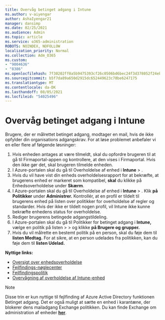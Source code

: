 ```yaml
---
title: Overvåg betinget adgang i Intune
ms.author: v-aiyengar
author: AshaIyengar21
manager: dansimp
ms.date: 02/25/2021
ms.audience: Admin
ms.topic: article
ms.service: o365-administration
ROBOTS: NOINDEX, NOFOLLOW
localization_priority: Normal
ms.collection: Adm_O365
ms.custom:
- "9004636"
- "8386"
ms.openlocfilehash: 7f30202ff0a5b9475393cf26c0506bd6bec24f3d378052f24ebf7f327cf84689
ms.sourcegitcommit: b5f7da89a650d2915dc652449623c78be6247175
ms.translationtype: MT
ms.contentlocale: da-DK
ms.lasthandoff: 08/05/2021
ms.locfileid: "54025496"
---
```

# <a name="monitor-intune-conditional-access"></a>Overvåg betinget adgang i Intune

Brugere, der er målrettet betinget adgang, modtager en mail, hvis de ikke opfylder din organisations adgangskrav. For at løse problemet anbefaler vi en eller flere af følgende løsninger:

1. Hvis enheden antages at være tilmeldt, skal du opfordre brugeren til at gå til Firmaportal-appen og kontrollere, at den vises i Firmaportal. Hvis den ikke gør det, skal brugeren tilmelde enheden.
1. I Azure-portalen skal du gå til Overholdelse af enhed i **Intune**  >  . 
1. Hvis du vil have vist din enheds overholdelsesrapport for at bekræfte, at brugerens enhed er markeret som kompatibel, **skal** du klikke på Enhedsoverholdelse under **Skærm**.
1. I Azure-portalen skal du gå til Overholdelse af enhed i **Intune**  >  . Klik **på Politikker** under **Administrer.** Kontrollér, at en profil er tildelt til brugerens enhed på listen over politikker for overholdelse af regler og standarder. Hvis der ikke er tildelt nogen profil, vil Intune ikke kunne bekræfte enhedens status for overholdelse.
1. Rediger brugerens betingede adgangstildeling.
1. I Azure-portalen skal du gå til Politikker for betinget adgang i **Intune,** vælge en politik på listen  >    >  og klikke **på Brugere og grupper.**
1. Hvis du vil målrette en bestemt politik på en person, skal du føje dem til **listen Medtag.** For at sikre, at en person udelades fra politikken, kan du føje dem til **listen Udelad.**

**Nyttige links:**

- [Oversigt over enhedsoverholdelse](https://docs.microsoft.com/intune/device-compliance-get-started)
- [Fejlfindings-nøglecenter](https://docs.microsoft.com/intune/troubleshoot-conditional-access)
- [Fejlfindingspolitik](https://docs.microsoft.com/intune/troubleshoot-policies-in-microsoft-intune)
- [Overvågning af overholdelse af Intune-enhed](https://docs.microsoft.com/intune/compliance-policy-monitor)

> [!NOTE]
> Disse trin er kun nyttige til fejlfinding af Azure Active Directory funktionen Betinget adgang. Det er også muligt at sætte en enhed i karantæne, der blokerer dens mailadgang Exchange politikken. Du kan finde Exchange om administration af enheder [**her**](https://docs.microsoft.com/previous-versions/office/exchange-server-2010/ff959225(v=exchg.141)).
